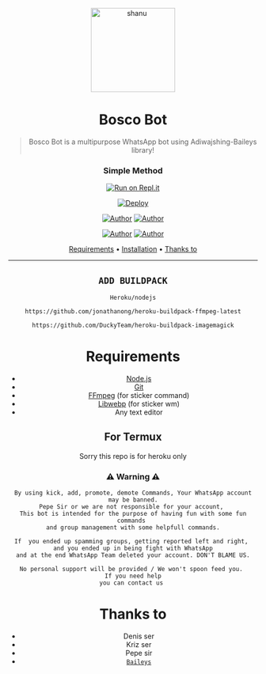 



<div align="center">
</p>


<div align="center">
<img src="life.jpg" alt="shanu" width="170" />

# Bosco Bot

> Bosco Bot is a multipurpose WhatsApp bot using Adiwajshing-Baileys library!
>
>

  ### Simple Method
  
 
[![Run on Repl.it](https://repl.it/badge/github/quiec/whatsAlfa)](https://replit.com/@shanibser/SHANIB-SER-Qr-code?v=1) 

[![Deploy](https://www.herokucdn.com/deploy/button.svg)](https://heroku.com) 
<p align="center">
 <a href="https://github.com/shanibser"><img title="Author" src="https://img.shields.io/badge/Author-shanu-blue.svg?style=for-the-badge&logo=github" /></a>  <a href="https://Wa.me/+918075168486?text=Hello𝐬𝐡𝐚𝐧𝐢𝐛%20Bro🌝...fen%20boi%20aan😌💝"><img title="Author" src="https://img.shields.io/badge/Owner-shanu-blue.svg?style=for-the-badge&logo=whatsapp" /></a>
<p align="center">
<a href="https://chat.whatsapp.com/LM98BWzvg7C5ZOsx3ThxEH"><img title="Author" src="https://img.shields.io/badge/Watsapp-Group-blue.svg?style=for-the-badge&logo=whatsapp" /></a> <a href="https://youtube.com/channel/UCVJ9029PQ-gJBtFQZZ3AJuA"><img title="Author" src="https://img.shields.io/badge/Youtube-shanibser-blue.svg?style=for-the-badge&logo=youtube" /></a>
</p>


<p align="center">
  <a href="https://github.com/shanibser/Bosco#requirements">Requirements</a> •
  <a href="https://github.com/shanibser/Bosco#simple method">Installation</a> •
  <a href="https://github.com/shanibser/Bosco#thanks-to">Thanks to</a>
</p>
</div>


---


## `ADD BUILDPACK`

```
Heroku/nodejs
```
```
https://github.com/jonathanong/heroku-buildpack-ffmpeg-latest
```
```
https://github.com/DuckyTeam/heroku-buildpack-imagemagick
```

# Requirements
* [Node.js](https://nodejs.org/en/)
* [Git](https://git-scm.com/downloads)
* [FFmpeg](https://github.com/BtbN/FFmpeg-Builds/releases) (for sticker command)
* [Libwebp](https://developers.google.com/speed/webp/download) (for sticker wm)
* Any text editor


## For Termux
Sorry this repo is for heroku only

### ⚠ Warning ⚠

```
By using kick, add, promote, demote Commands, Your WhatsApp account may be banned.
Pepe Sir or we are not responsible for your account, 
This bot is intended for the purpose of having fun with some fun commands 
and group management with some helpfull commands.

If  you ended up spamming groups, getting reported left and right, 
and you ended up in being fight with WhatsApp
and at the end WhatsApp Team deleted your account. DON'T BLAME US.

No personal support will be provided / We won't spoon feed you. 
If you need help
you can contact us 
```

# Thanks to
* Denis ser
* Kriz ser
* Pepe sir
* [`Baileys`](https://github.com/adiwajshing/Baileys)


